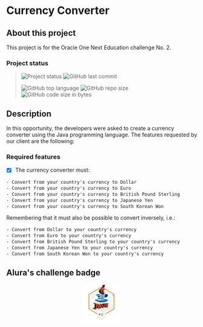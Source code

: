 # Currency Converter

## About this project

This project is for the Oracle One Next Education challenge No. 2.

### Project status

> ![Project status](https://img.shields.io/badge/status-finished-success?style=for-the-badge)
> ![GitHub last commit](https://img.shields.io/github/last-commit/loo-kuhs/currency-converter?style=for-the-badge)
>
> ![GitHub top language](https://img.shields.io/github/languages/top/loo-kuhs/currency-converter?style=for-the-badge)
> ![GitHub repo size](https://img.shields.io/github/repo-size/loo-kuhs/currency-converter?style=for-the-badge)
> ![GitHub code size in bytes](https://img.shields.io/github/languages/code-size/loo-kuhs/currency-converter?style=for-the-badge)

## Description

In this opportunity, the developers were asked to create a
currency converter using the Java programming language. The
features requested by our client are the following:

### Required features

- [x] The currency converter must:

```text
- Convert from your country's currency to Dollar
- Convert from your country's currency to Euro
- Convert from your country's currency to British Pound Sterling
- Convert from your country's currency to Japanese Yen
- Convert from your country's currency to South Korean Won
```

Remembering that it must also be possible to convert inversely, i.e.:

```text
- Convert from Dollar to your country's currency
- Convert from Euro to your country's currency
- Convert from British Pound Sterling to your country's currency
- Convert from Japanese Yen to your country's currency
- Convert from South Korean Won to your country's currency
```

## Alura's challenge badge

<div align="center">
  <img src="./assets/java-badge.png" alt="Alura's challenge badge" style="width: 20%">
</div>